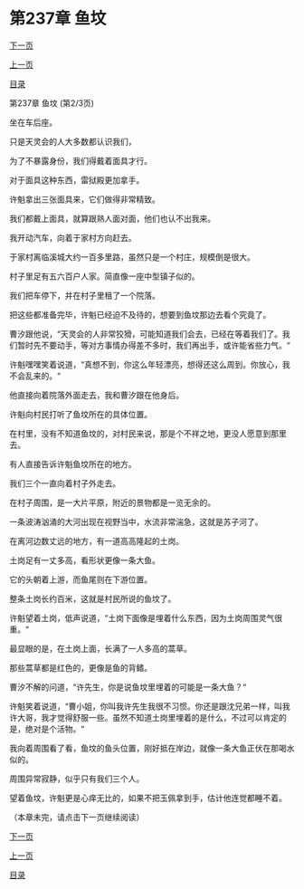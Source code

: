 <h1>第237章    鱼坟</h1>
            <div><p><a href="./710_%E7%AC%AC237%E7%AB%A0_%E9%B1%BC%E5%9D%9F.md">下一页</a></p><p><a href="./708_%E7%AC%AC237%E7%AB%A0_%E9%B1%BC%E5%9D%9F.md">上一页</a></p><p><a href="../">目录</a></p></div>
            <div><p>第237章    鱼坟 (第2/3页)</p><p>坐在车后座。</p><p>只是天灵会的人大多数都认识我们，</p><p>为了不暴露身份，我们得戴着面具才行。</p><p>对于面具这种东西，雷狱殿更加拿手。</p><p>许魁拿出三张面具来，它们做得非常精致。</p><p>我们都戴上面具，就算跟熟人面对面，他们也认不出我来。</p><p>我开动汽车，向着于家村方向赶去。</p><p>于家村离临溪城大约一百多里路，虽然只是一个村庄，规模倒是很大。</p><p>村子里足有五六百户人家。简直像一座中型镇子似的。</p><p>我们把车停下，并在村子里租了一个院落。</p><p>把这些都准备完毕，许魁已经迫不及待的，想要到鱼坟那边去看个究竟了。</p><p>曹汐跟他说，“天灵会的人非常狡猾，可能知道我们会去，已经在等着我们了。我们暂时先不要动手，等对方事情办得差不多时，我们再出手，或许能省些力气。“</p><p>许魁嘿嘿笑着说道，“真想不到，你这么年轻漂亮，想得还这么周到。你放心，我不会乱来的。“</p><p>他直接向着院落外面走去，我和曹汐跟在他身后。</p><p>许魁向村民打听了鱼坟所在的具体位置。</p><p>在村里，没有不知道鱼坟的，对村民来说，那是个不祥之地，更没人愿意到那里去。</p><p>有人直接告诉许魁鱼坟所在的地方。</p><p>我们三个一直向着村子外走去。</p><p>在村子周围，是一大片平原，附近的景物都是一览无余的。</p><p>一条波涛汹涌的大河出现在视野当中，水流非常湍急，这就是苏子河了。</p><p>在离河边数丈远的地方，有一道高高隆起的土岗。</p><p>土岗足有一丈多高，看形状更像一条大鱼。</p><p>它的头朝着上游，而鱼尾则在下游位置。</p><p>整条土岗长约百米，这就是村民所说的鱼坟了。</p><p>许魁望着土岗，低声说道，“土岗下面像是埋着什么东西，因为土岗周围灵气很重。“</p><p>最显眼的是，在土岗上面，长满了一人多高的蒿草。</p><p>那些蒿草都是红色的，更像是鱼的背鳍。</p><p>曹汐不解的问道，“许先生，你是说鱼坟里埋着的可能是一条大鱼？“</p><p>许魁笑着说道，“曹小姐，你叫我许先生我很不习惯。你还是跟沈兄弟一样，叫我许大哥，我才觉得舒服一些。虽然不知道土岗里埋着的是什么，不过可以肯定的是，绝对是个活物。“</p><p>我向着周围看了看，鱼坟的鱼头位置，刚好抵在岸边，就像一条大鱼正伏在那喝水似的。</p><p>周围异常寂静，似乎只有我们三个人。</p><p>望着鱼坟，许魁更是心痒无比的，如果不把玉佩拿到手，估计他连觉都睡不着。</p><p>（本章未完，请点击下一页继续阅读）</p></div>
            <div><p><a href="./710_%E7%AC%AC237%E7%AB%A0_%E9%B1%BC%E5%9D%9F.md">下一页</a></p><p><a href="./708_%E7%AC%AC237%E7%AB%A0_%E9%B1%BC%E5%9D%9F.md">上一页</a></p><p><a href="../">目录</a></p></div>